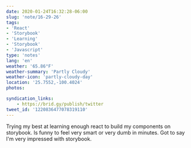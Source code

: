 ```yaml
---
date: 2020-01-24T16:32:28-06:00
slug: 'note/16-29-26'
tags:
- 'React'
- 'Storybook'
- 'Learning'
- 'Storybook'
- 'Javascript'
type: 'notes'
lang: 'en'
weather: '65.86°F'
weather-summary: 'Partly Cloudy'
weather-icon: 'partly-cloudy-day'
location: '25.7552,-100.4024'
photos:

syndication_links:
    - https://brid.gy/publish/twitter
tweet_id: '1220836477078319110'
---
```

Trying my best at learning enough react to build my components on storybook. Is funny to feel very smart or very dumb in minutes. Got to say I'm very impressed with storybook.

    
